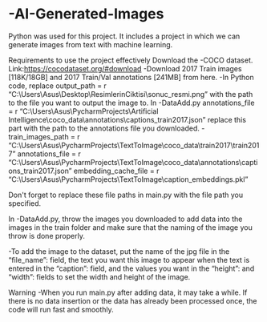 # -AI-Generated-Images
Python was used for this project. It includes a project in which we can generate images from text with machine learning.


Requirements to use the project effectively
Download the -COCO dataset. Link:https://cocodataset.org/#download
-Download 2017 Train images [118K/18GB] and 2017 Train/Val annotations [241MB] from here.
-In Python code, replace output_path = r “C:\Users\Asus\Desktop\ResimlerinCiktisi\sonuc_resmi.png” with the path to the file you want to output the image to.
In -DataAdd.py 
annotations_file = r “C:\Users\Asus\PycharmProjects\Artificial Intelligence\coco_data\annotations\captions_train2017.json” replace this part with the path to the annotations file you downloaded.
-train_images_path = r “C:\Users\Asus\PycharmProjects\TextToImage\coco_data\train2017\train2017”
annotations_file = r “C:\Users\Asus\PycharmProjects\TextToImage\coco_data\annotations\captions_train2017.json”
embedding_cache_file = r “C:\Users\Asus\PycharmProjects\TextToImage\caption_embeddings.pkl”

 Don't forget to replace these file paths in main.py with the file path you specified.

In -DataAdd.py, throw the images you downloaded to add data into the images in the train folder and make sure that the naming of the image you throw is done properly.

-To add the image to the dataset, put the name of the jpg file in the “file_name”: field, the text you want this image to appear when the text is entered in the “caption”: field, and the values you want in the “height”: and “width”: fields to set the width and height of the image.

Warning
-When you run main.py after adding data, it may take a while. If there is no data insertion or the data has already been processed once, the code will run fast and smoothly.
